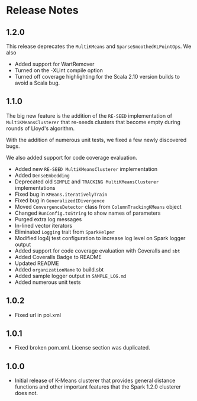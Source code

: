 # Release Notes

## 1.2.0

This release deprecates the ```MultiKMeans```  and  ```SparseSmoothedKLPointOps```. We also

- Added support for WartRemover
- Turned on the -XLint compile option
- Turned off coverage highlighting for the Scala 2.10 version builds to avoid a Scala bug.

## 1.1.0

The big new feature is the addition of the ```RE-SEED``` implementation of ```MultiKMeansClusterer```
that re-seeds clusters that become empty during rounds of Lloyd's algorithm.

With the addition of numerous unit tests, we fixed a few newly discovered bugs.

We also added support for code coverage evaluation.

- Added new ```RE-SEED MultiKMeansClusterer``` implementation
- Added ```DenseEmbedding```
- Deprecated old ```SIMPLE``` and ```TRACKING MultiKMeansClusterer``` implementations
- Fixed bug in ```KMeans.iterativelyTrain```
- Fixed bug in  ```GeneralizedIDivergence```
- Moved ```ConvergenceDetector``` class from ```ColumnTrackingKMeans``` object
- Changed ```RunConfig.toString``` to show names of parameters
- Purged extra log messages
- In-lined vector iterators
- Eliminated ```Logging``` trait from ```SparkHelper```
- Modified log4j test configuration to increase log level on Spark logger output
- Added support for code coverage evaluation with Coveralls and ```sbt```
- Added Coveralls Badge to README
- Updated README
- Added ```organizationName``` to build.sbt
- Added sample logger output in ```SAMPLE_LOG.md```
- Added numerous unit tests

## 1.0.2

- Fixed url in pol.xml

## 1.0.1

- Fixed broken pom.xml. License section was duplicated.

## 1.0.0

- Initial release of K-Means clusterer that provides general distance functions and
other important features that the Spark 1.2.0 clusterer does not.
